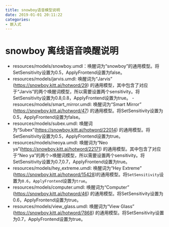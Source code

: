 ```yaml
---
title: snowboy语音模型说明
date: 2019-01-01 20:11:22
categories:
- 嵌入式
---
```


# snowboy 离线语音唤醒说明

- resources/models/snowboy.umdl：唤醒词为“snowboy”的通用模型。将SetSensitivity设置为0.5，ApplyFrontend设置为false。
- resources/models/jarvis.umdl: 唤醒词为“Jarvis” (https://snowboy.kitt.ai/hotword/29) 的通用模型，其中包含了对应于“Jarvis”的两个唤醒词模型，所以需要设置两个sensitivity。将SetSensitivity设置为0.8,0.8，ApplyFrontend设置为true。
-resources/models/smart_mirror.umdl: 唤醒词为“Smart Mirror” (https://snowboy.kitt.ai/hotword/47) 的通用模型。将SetSensitivity设置为0.5，ApplyFrontend设置为false。
- resources/models/subex.umdl: 唤醒词为“Subex”(https://snowboy.kitt.ai/hotword/22014) 的通用模型。将SetSensitivity设置为0.5，ApplyFrontend设置为true。
- resources/models/neoya.umdl: 唤醒词为“Neo ya”(https://snowboy.kitt.ai/hotword/22171) 的通用模型。其中包含了对应于“Neo ya”的两个>唤醒词模型，所以需要设置两个sensitivity。将SetSensitivity设置为0.7,0.7，ApplyFrontend设置为true。
- resources/models/hey_extreme.umdl: 唤醒词为“Hey Extreme” (https://snowboy.kitt.ai/hotword/15428)的通用模型。将`SetSensitivity`设置为`0.6`，`ApplyFrontend`设置为`true`。
- resources/models/computer.umdl: 唤醒词为“Computer” (https://snowboy.kitt.ai/hotword/46) 的通用模型。将SetSensitivity设置为0.6，ApplyFrontend设置为true。
- resources/models/view_glass.umdl: 唤醒词为“View Glass” (https://snowboy.kitt.ai/hotword/7868) 的通用模型。将SetSensitivity设置为0.7，ApplyFrontend设置为true。
